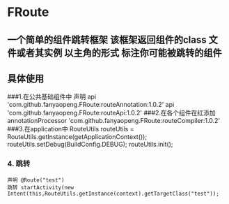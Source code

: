 # FRoute
## 一个简单的组件跳转框架 该框架返回组件的class 文件或者其实例  以主角的形式 标注你可能被跳转的组件 
## 具体使用 
 ###1.在公共基础组件中 声明
  api 'com.github.fanyaopeng.FRoute:routeAnnotation:1.0.2'
  api 'com.github.fanyaopeng.FRoute:routeApi:1.0.2'
 ###2.在各个组件在红添加
   annotationProcessor 'com.github.fanyaopeng.FRoute:routeCompiler:1.0.2'
 ###3.在application中
    RouteUtils routeUtils = RouteUtils.getInstance(getApplicationContext());
    routeUtils.setDebug(BuildConfig.DEBUG);
    routeUtils.init();
 ### 4. 跳转
    声明 @Route("test")
    跳转 startActivity(new Intent(this,RouteUtils.getInstance(context).getTargetClass("test"));
    
      
  
 
